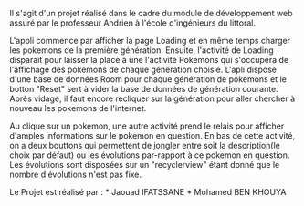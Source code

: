 Il s'agit d'un projet réalisé dans le cadre du module de développement web assuré par le professeur Andrien à l'école d'ingénieurs du littoral.

L'appli commence par afficher la page Loading et en même temps charger les pokemons de la première génération. Ensuite, l'activité de Loading
disparait pour laisser la place à une l'activité Pokemons qui s'occupera de l'affichage des pokemons de chaque génération choisié. 
L'apli dispose d'une base de données Room pour chaque génération de pokemons et le botton "Reset" sert à vider la base de données de génération
courante. Après vidage, il faut encore recliquer sur la génération pour aller chercher à nouveau les pokemons de l'internet.

Au clique sur un pokemon, une autre activité prend le relais pour afficher d'amples informations sur le pokemon en question. En bas de cette 
activité, on a deux bouttons qui permettent de jongler entre soit la description(le choix par défaut) ou les évolutions par-rapport à ce 
pokemon en question. Les évolutions sont disposées sur un "recyclerview" étant donné que le nombre d'évolutions n'est pas fixe.


Le Projet est réalisé par : 
          * Jaouad IFATSSANE
          * Mohamed BEN KHOUYA

